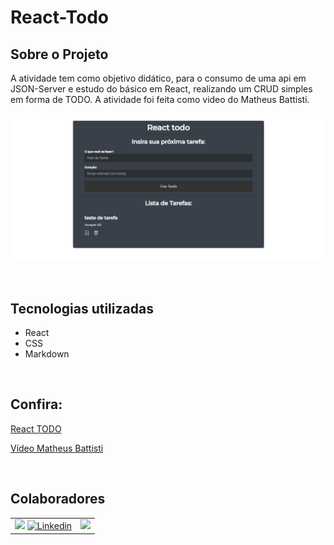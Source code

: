 # React-Todo

## Sobre o Projeto

A atividade tem como objetivo didático, para o consumo de uma api em JSON-Server e estudo do básico em React, realizando um CRUD simples em forma de TODO.
A atividade foi feita como video do Matheus Battisti.

![](./public/Desktop.png)

<br>

## Tecnologias utilizadas

- React
- CSS
- Markdown

<br>

## Confira:

[React TODO](https://github.com/AndreLuisConstantino/React-Todo)

[Vídeo Matheus Battisti](https://github.com/AndreLuisConstantino/React-Todo)

<br>

## Colaboradores

|                                                                                                             |                                                                                                                                                              |
| ----------------------------------------------------------------------------------------------------------- | ------------------------------------------------------------------------------------------------------------------------------------------------------------ |
| ![](https://img.shields.io/badge/DESENVOLVEDOR-AndréLuiz-blue?style=for-the-badge&logo=appveyor) [![Linkedin](https://img.shields.io/badge/LinkedIn-0077B5?style=for-the-badge&logo=linkedin&logoColor=white)](https://www.linkedin.com/in/andré-luiz-constantino-4b779124a/)| <a href="https://github.com/AndreLuisConstantino"><img src="./public/André.jpg" height="50" style="max-width: 100%;"></a>  |

